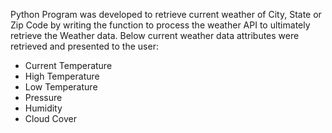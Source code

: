 Python Program was developed to retrieve current weather of City, State or Zip Code by writing the function to process the weather API to ultimately retrieve the Weather data. Below current weather data attributes were retrieved and presented to the user:
-	Current Temperature
-	High Temperature
-	Low Temperature
-	Pressure
-	Humidity
-	Cloud Cover

